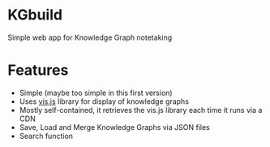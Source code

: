 # KGbuild
Simple web app for Knowledge Graph notetaking

# Features
- Simple (maybe too simple in this first version)
- Uses [vis.js](https://visjs.org/) library for display of knowledge graphs
- Mostly self-contained, it retrieves the vis.js library each time it runs via a CDN
- Save, Load and Merge Knowledge Graphs via JSON files
- Search function
